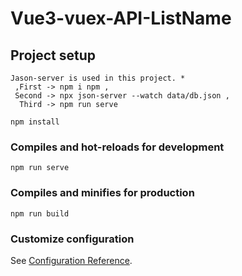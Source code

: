 # Vue3-vuex-API-ListName

## Project setup
```
Jason-server is used in this project. * 
 ,First -> npm i npm , 
 Second -> npx json-server --watch data/db.json , 
  Third -> npm run serve
  
npm install
```

### Compiles and hot-reloads for development
```
npm run serve
```

### Compiles and minifies for production
```
npm run build
```

### Customize configuration
See [Configuration Reference](https://cli.vuejs.org/config/).
